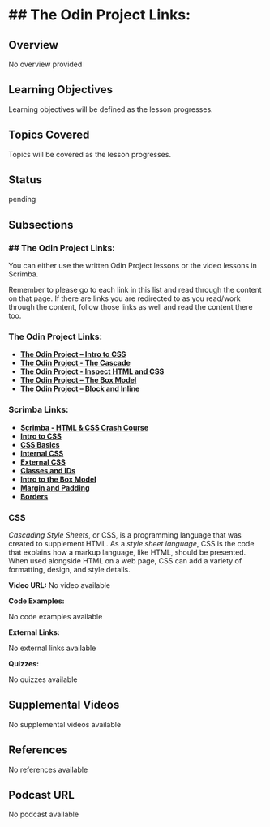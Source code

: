 # ## The Odin Project Links:

## Overview

No overview provided

## Learning Objectives

Learning objectives will be defined as the lesson progresses.

## Topics Covered

Topics will be covered as the lesson progresses.

## Status

pending

## Subsections

### ## The Odin Project Links:

You can either use the written Odin Project lessons or the video lessons in Scrimba.

Remember to please go to each link in this list and read through the content on that page. If there are links you are redirected to as you read/work through the content, follow those links as well and read the content there too.

### The Odin Project Links:
- **[The Odin Project – Intro to CSS](https://www.theodinproject.com/lessons/foundations-intro-to-css)**
- **[The Odin Project - The Cascade](https://www.theodinproject.com/lessons/foundations-the-cascade)**
- **[The Odin Project - Inspect HTML and CSS](https://www.theodinproject.com/lessons/foundations-inspecting-html-and-css)**
- **[The Odin Project – The Box Model](https://www.theodinproject.com/paths/foundations/courses/foundations/lessons/the-box-model)**
- **[The Odin Project – Block and Inline](https://www.theodinproject.com/paths/foundations/courses/foundations/lessons/block-and-inline)**

### Scrimba Links:
- **[Scrimba - HTML & CSS Crash Course](https://v2.scrimba.com/html-css-crash-course-c02l/~00)**
- **[Intro to CSS](https://v2.scrimba.com/html-css-crash-course-c02l/~08)**
- **[CSS Basics](https://v2.scrimba.com/html-css-crash-course-c02l/~09)**
- **[Internal CSS](https://v2.scrimba.com/html-css-crash-course-c02l/~0f)**
- **[External CSS](https://v2.scrimba.com/html-css-crash-course-c02l/~0g)**
- **[Classes and IDs](https://v2.scrimba.com/html-css-crash-course-c02l/~0h)**
- **[Intro to the Box Model](https://v2.scrimba.com/html-css-crash-course-c02l/~0k)**
- **[Margin and Padding](https://v2.scrimba.com/html-css-crash-course-c02l/~0l)**
- **[Borders](https://v2.scrimba.com/html-css-crash-course-c02l/~0m)**

### CSS

*Cascading Style Sheets*, or CSS, is a programming language that was created to supplement HTML. As a *style sheet language*, CSS is the code that explains how a markup language, like HTML, should be presented. When used alongside HTML on a web page, CSS can add a variety of formatting, design, and style details.


**Video URL:** No video available

**Code Examples:**

No code examples available

**External Links:**

No external links available

**Quizzes:**

No quizzes available

## Supplemental Videos

No supplemental videos available

## References

No references available

## Podcast URL

No podcast available